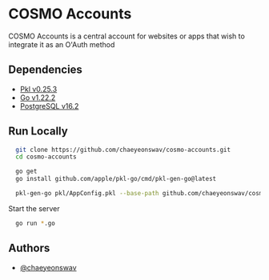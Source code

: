 
# COSMO Accounts

COSMO Accounts is a central account for websites or apps that wish to integrate it as an O'Auth method

## Dependencies

* [Pkl v0.25.3](https://pkl-lang.org/)
* [Go v1.22.2](https://go.dev/learn/)
* [PostgreSQL v16.2](https://www.postgresql.org/download/)

## Run Locally

```bash
  git clone https://github.com/chaeyeonswav/cosmo-accounts.git
  cd cosmo-accounts

  go get
  go install github.com/apple/pkl-go/cmd/pkl-gen-go@latest

  pkl-gen-go pkl/AppConfig.pkl --base-path github.com/chaeyeonswav/cosmo-accounts
```

Start the server

```bash
  go run *.go
```

## Authors

* [@chaeyeonswav](https://www.github.com/chaeyeonswav)
